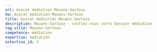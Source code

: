 ```yaml
---
url: Avocat mediation Mouans-Sartoux
kw: Avocat médiation Mouans-Sartoux
title: Avocat médiation Mouans-Sartoux
description: Mouans-Sartoux - confiez-nous votre dossier médiation
tag_ville: Mouans-Sartoux
competence: médiation
expertise: mediation
extertise_id: 5
---
```

